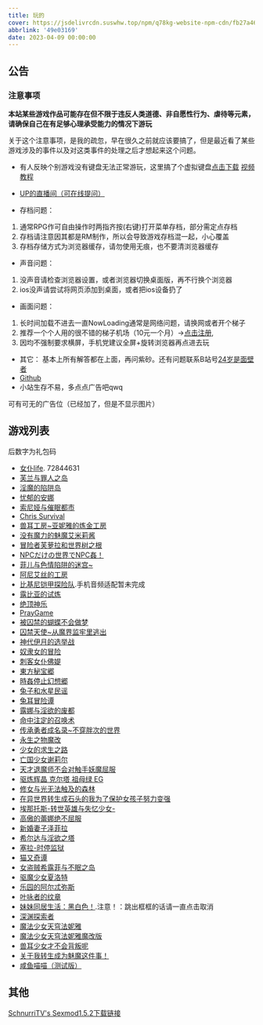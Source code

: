 ```yaml
---
title: 玩的
cover: https://jsdelivrcdn.suswhw.top/npm/q78kg-website-npm-cdn/fb27a46f-58f3-4c40-ba84-fdf9cf8ac528.jpg
abbrlink: '49e03169'
date: 2023-04-09 00:00:00
---
```


## 公告

### 注意事项

**本站某些游戏作品可能存在但不限于违反人类道德、非自愿性行为、虐待等元素，请确保自己在有足够心理承受能力的情况下游玩**

关于这个注意事项，是我的疏忽，早在很久之前就应该要搞了，但是最近看了某些游戏涉及的事件以及对这类事件的处理之后才想起来这个问题。

*  有人反映个别游戏没有键盘无法正常游玩，这里搞了个虚拟键盘[点击下载](https://wwm.lanzouy.com/ix1TA09muc9i) [视频教程](https://www.bilibili.com/video/BV1rY4y1c7gF?spm_id_from=333.999.list.card_archive.click&vd_source=801795c39b69f97463626c47636619c6)

*  [UP的直播间（可在线提问）](https://live.bilibili.com/h5/25002061)
*  存档问题：
1. 通常RPG作可自由操作时两指齐按(右键)打开菜单存档，部分需定点存档
2. 存档请注意因其都是RM制作，所以会导致游戏存档混一起，小心覆盖
3. 存档存储方式为浏览器缓存，请勿使用无痕，也不要清浏览器缓存

* 声音问题：
1. 没声音请检查浏览器设置，或者浏览器切换桌面版，再不行换个浏览器
2. ios没声请尝试将网页添加到桌面，或者把ios设备扔了

* 画面问题：
1. 长时间加载不进去一直NowLoading通常是网络问题，请换网或者开个梯子
2. 推荐一个个人用的很不错的梯子机场（10元一个月）→[点击注册](https://www.efcloud.net/#/register?code=51iZI5KU),
3. 因均不强制要求横屏，手机党建议全屏+旋转浏览器再点进去玩

* 其它：
基本上所有解答都在上面，再问紫砂。还有问题联系B站号[24岁是面壁者](https://space.bilibili.com/383769313/)
*  [Github](https://github.com/amemei-list)
*  小站生存不易，多点点广告吧qwq
<a class="tbaru">
   <script type="text/javascript">
   var uid = '460256';
   var wid = '701228';
   var pop_tag = document.createElement('script');pop_tag.src='//cdn.popcash.net/show.js';document.body.appendChild(pop_tag);
   pop_tag.onerror = function() {pop_tag = document.createElement('script');pop_tag.src='//cdn2.popcash.net/show.js';document.body.appendChild(pop_tag)};
</script>
   可有可无的广告位（已经加了，但是不显示图片）
</a>

## 游戏列表

后数字为礼包码

*  [女仆life](https://amemei-lists.github.io/MaidLife/). 72844631
*  [芙兰与罪人之岛](https://amemei-lists.github.io/FuranToZaininNoSima/index.html)
*  [淫魔的陷阱岛](https://amemei-lists.github.io/TrapIsland/index.html)
*  [忧郁的安娜](https://amemei-lists.github.io/melancholianna/index.html)
*  [索尼娅与催眠都市](https://amemei-lists.github.io/HypnoticCity/index.html)
*  [Chris Survival](https://amemei-lists.github.io/ChrisSurvival/index.html)
*  [兽耳工房~亚妮雅的炼金工房](https://amemei-lists.github.io/AnimalEarWorkshop/index.html)
*  [没有魔力的魅魔艾米莉酱](https://amemei-lists.github.io/Emily/index.html)
*  [冒险者芙萝拉和世界树之根](https://amemei-lists.github.io/Yggdrasill/index.html)
*  [NPCだけの世界でNPC姦！](https://amemei-lists.github.io/NPC/index.html)
*  [菲儿与色情陷阱的迷宫~](https://amemei-lists.github.io/GUARDIANSTRAP/index.html)
*  [阿尼艾丝的工房](https://amemei-lists.github.io/Anies/index.html)
*  [比基尼铠甲探险队](https://amemei-lists.github.io/BikiniArmor/index.html).手机音频适配暂未完成
*  [露比亚的试炼](https://amemei-lists.github.io/Rubia/index.html)
*  [绝顶神乐](https://amemei-lists.github.io/Kagura/)
*  [PrayGame](https://amemei-lists.github.io/PrayGame/)
*  [被囚禁的蝴蝶不会做梦](https://amemei-lists.github.io/butterfly/)
*  [囚禁天使~从魔界监牢里逃出](https://amemei-lists.github.io/ImprisonedAngel/)
*  [神代伊月的选举战](https://amemei-lists.github.io/Electoralwarfare/)
*  [奴隶女的冒险](https://amemei-lists.github.io/slave/)
*  [刺客女仆佛媞](https://amemei-lists.github.io/Assassinmaid/)
*  [東方秘宝郷](https://amemei-lists.github.io/SecretTreasureTownship/)
*  [時姦停止幻想郷](https://amemei-lists.github.io/THEWorld/)
*  [兔子和水星民谣](https://amemei-lists.github.io/MECHANICA)
*  [兔耳冒险谭](https://amemei-lists.github.io/TRMXT)
*  [露娜与淫欲的废都](https://amemei-lists.github.io/LNYYYDFD)
*  [命中注定的召唤术](https://amemei-lists.github.io/MZZDDZHS)
*  [传承勇者成名录~不穿胖次的世界](https://amemei-lists.github.io/CCYZCMLBCPCDSJ)
*  [永生之物魔改](https://amemei-lists.github.io/Ambrosia/)
*  [少女的求生之路](https://amemei-lists.github.io/SNDQSZL)
*  [亡国少女谢莉尔](https://amemei-lists.github.io/Belial-Red)
*  [天才退魔师不会对触手妖魔屈服](https://amemei-lists.github.io/TCTMSBHDCSYMQF)
*  [驱炼辉晶 克尔塔 祖母绿 EG](https://amemei-lists.github.io/QLHJKRTZMLEG)
*  [修女与光无法触及的森林](https://amemei-lists.github.io/XNYGWFCJDSL/)
*  [在异世界转生成石头的我为了保护女孩子努力变强](https://amemei-lists.github.io/ZYSJZSWSTDWWLBHNHZNLBQ/)
*  [埃那托斯-转世英雄与失忆少女-](https://amemei-lists.github.io/Enatus-Radi/)
*  [高傲的蕾娜绝不屈服](https://amemei-lists.github.io/GADLNJBQF/)
*  [新婚妻子泽菲拉](https://amemei-lists.github.io/Zefira/)
*  [希尔达与淫欲之塔](https://amemei-lists.github.io/XEDYYYZT/)
*  [塞拉-时停监狱](https://amemei-lists.github.io/SLSTJY/)
*  [猫又奇谭](https://amemei-lists.github.io/MYQT/)
*  [女盗贼希露菲与不眠之岛](https://amemei-lists.github.io/Sylphy-and-the-Sleepless-Island/)
*  [驱魔少女夏洛特](https://amemei-lists.github.io/ExorcistCharlotte/)
*  [乐园的阿尔忒弥斯](https://amemei-lists.github.io/Ark-of-Artemis/)
*  [叶咏者的纹章](https://amemei-lists.github.io/Leafsinger/)
*  [妹妹同居生活：黑白色！](https://amemei-lists.github.io/MSH/).注意！：跳出框框的话请一直点击取消
*  [深渊探索者](https://amemei-lists.github.io/Explorers-of-the-Abyss/)
*  [魔法少女天穹法妮雅](https://amemei-lists.github.io/Magical-Girl-Celesphonia/)
*  [魔法少女天穹法妮雅魔改版](https://amemei-lists.github.io/Magical-Girl-Celesphonia-extension/)
*  [兽耳少女才不会背叛呢](https://amemei-lists.github.io/Fox-Girls-Never-Play-Dirty/)
*  [关于我转生成为魅魔这件事！](https://amemei-lists.github.io/ReincarnatedSuccubus/)
*  [咸鱼喵喵（测试版）](https://amemei-lists.github.io/Nyaruru/)

## 其他

[SchnurriTV's Sexmod1.5.2下载链接](https://www.file4.net/f-1xxP)
